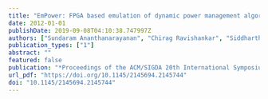 ```yaml
---
title: "EmPower: FPGA based emulation of dynamic power management algorithms for multi-core systems on chip (abstract only)"
date: 2012-01-01
publishDate: 2019-09-08T04:10:38.747997Z
authors: ["Sundaram Ananthanarayanan", "Chirag Ravishankar", "Siddharth Garg", "Andrew A. Kennings"]
publication_types: ["1"]
abstract: ""
featured: false
publication: "*Proceedings of the ACM/SIGDA 20th International Symposium on Field Programmable Gate Arrays, FPGA 2012, Monterey, California, USA, February 22-24, 2012*"
url_pdf: "https://doi.org/10.1145/2145694.2145744"
doi: "10.1145/2145694.2145744"
---
```



